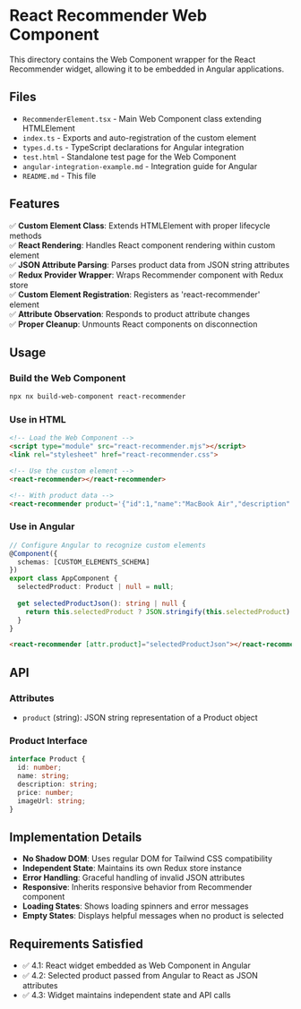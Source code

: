 # React Recommender Web Component

This directory contains the Web Component wrapper for the React Recommender widget, allowing it to be embedded in Angular applications.

## Files

- `RecommenderElement.tsx` - Main Web Component class extending HTMLElement
- `index.ts` - Exports and auto-registration of the custom element
- `types.d.ts` - TypeScript declarations for Angular integration
- `test.html` - Standalone test page for the Web Component
- `angular-integration-example.md` - Integration guide for Angular
- `README.md` - This file

## Features

✅ **Custom Element Class**: Extends HTMLElement with proper lifecycle methods  
✅ **React Rendering**: Handles React component rendering within custom element  
✅ **JSON Attribute Parsing**: Parses product data from JSON string attributes  
✅ **Redux Provider Wrapper**: Wraps Recommender component with Redux store  
✅ **Custom Element Registration**: Registers as 'react-recommender' element  
✅ **Attribute Observation**: Responds to product attribute changes  
✅ **Proper Cleanup**: Unmounts React components on disconnection  

## Usage

### Build the Web Component

```bash
npx nx build-web-component react-recommender
```

### Use in HTML

```html
<!-- Load the Web Component -->
<script type="module" src="react-recommender.mjs"></script>
<link rel="stylesheet" href="react-recommender.css">

<!-- Use the custom element -->
<react-recommender></react-recommender>

<!-- With product data -->
<react-recommender product='{"id":1,"name":"MacBook Air","description":"...","price":1199,"imageUrl":"..."}'></react-recommender>
```

### Use in Angular

```typescript
// Configure Angular to recognize custom elements
@Component({
  schemas: [CUSTOM_ELEMENTS_SCHEMA]
})
export class AppComponent {
  selectedProduct: Product | null = null;
  
  get selectedProductJson(): string | null {
    return this.selectedProduct ? JSON.stringify(this.selectedProduct) : null;
  }
}
```

```html
<react-recommender [attr.product]="selectedProductJson"></react-recommender>
```

## API

### Attributes

- `product` (string): JSON string representation of a Product object

### Product Interface

```typescript
interface Product {
  id: number;
  name: string;
  description: string;
  price: number;
  imageUrl: string;
}
```

## Implementation Details

- **No Shadow DOM**: Uses regular DOM for Tailwind CSS compatibility
- **Independent State**: Maintains its own Redux store instance
- **Error Handling**: Graceful handling of invalid JSON attributes
- **Responsive**: Inherits responsive behavior from Recommender component
- **Loading States**: Shows loading spinners and error messages
- **Empty States**: Displays helpful messages when no product is selected

## Requirements Satisfied

- ✅ 4.1: React widget embedded as Web Component in Angular
- ✅ 4.2: Selected product passed from Angular to React as JSON attributes  
- ✅ 4.3: Widget maintains independent state and API calls